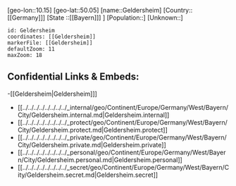 ﻿---
location: [50.05,10.15]
mapzoom: [7,12] 
mapmarker: city 
type: City
tags:
- geo/City


SpocWebEntityId: 30400
isDeleted: false
confidential: public

---
[geo-lon::10.15]
[geo-lat::50.05]
[name::Geldersheim]
[Country::[[Germany]]]
[State ::[[Bayern]]] ]
[Population::]
[Unknown::]


```leaflet
id: Geldersheim
coordinates: [[Geldersheim]]
markerFile: [[Geldersheim]]
defaultZoom: 11 
maxZoom: 18
```


## Confidential Links & Embeds: 
-[[Geldersheim|Geldersheim]]] 
- [[../../../../../../../../_internal/geo/Continent/Europe/Germany/West/Bayern/City/Geldersheim.internal.md|Geldersheim.internal]] 
- [[../../../../../../../../_protect/geo/Continent/Europe/Germany/West/Bayern/City/Geldersheim.protect.md|Geldersheim.protect]] 
- [[../../../../../../../../_private/geo/Continent/Europe/Germany/West/Bayern/City/Geldersheim.private.md|Geldersheim.private]] 
- [[../../../../../../../../_personal/geo/Continent/Europe/Germany/West/Bayern/City/Geldersheim.personal.md|Geldersheim.personal]] 
- [[../../../../../../../../_secret/geo/Continent/Europe/Germany/West/Bayern/City/Geldersheim.secret.md|Geldersheim.secret]] 
